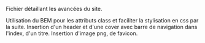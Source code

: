 Fichier détaillant les avancées du site.

Utilisation du BEM pour les attributs class et faciliter la stylisation en css par la suite.
Insertion d'un header et d'une cover avec barre de navigation  dans l'index, d'un titre.
Insertion d'image png, de favicon.
